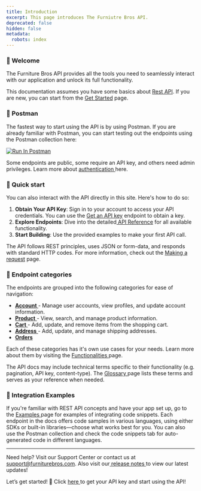 ```yaml
---
title: Introduction
excerpt: This page introduces The Furniutre Bros API.
deprecated: false
hidden: false
metadata:
  robots: index
---
```

### 👋 Welcome&#x20;

The Furniture Bros API provides all the tools you need to seamlessly interact with our application and unlock its full functionality.&#x20;

This documentation assumes you have some basics about [Rest API](). If you are new, you can start from the [Get Started]() page.&#x20;

### 🤖 Postman&#x20;

The fastest way to start using the API is by using Postman. If you are already familiar with Postman, you can start testing out the endpoints using the Postman collection here:

[![Run In Postman](https://run.pstmn.io/button.svg)](https://god.gw.postman.com/run-collection/40166625-6cbe30e8-5760-4132-9411-55a3fa300d77?action=collection%2Ffork&source=rip_markdown&collection-url=entityId%3D40166625-6cbe30e8-5760-4132-9411-55a3fa300d77%26entityType%3Dcollection%26workspaceId%3D7fcc6d1e-d254-4162-98bf-8e40f5113547)

Some endpoints are public, some require an API key, and others need admin privileges. Learn more about [authentication ]()here.

### 🏃 Quick start

You can also interact with the API directly in this site. Here's how to do so:

1. **Obtain Your API Key**: Sign in to your account to access your API credentials. You can use the [Get an API key](https://docs.thefurniturebros.com/api-endpoints/account#auth-login) endpoint to obtain a key.
2. **Explore Endpoints**: Dive into the detailed[ API Reference](https://docs.thefurniturebros.com/api-endpoints) for all available functionality.&#x20;
3. **Start Building**: Use the provided examples to make your first API call.

The API follows REST principles, uses JSON or form-data, and responds with standard HTTP codes. For more information, check out the [Making a request]() page.&#x20;

### 📁 Endpoint categories

The endpoints are grouped into the following categories for ease of navigation:

- [**Account** ](https://docs.thefurniturebros.com/api-endpoints/account)- Manage user accounts, view profiles, and update account information.
- [**Product** ](https://docs.thefurniturebros.com/api-endpoints/product)- View, search, and manage product information.
- [**Cart** ](https://docs.thefurniturebros.com/api-endpoints/cart)- Add, update, and remove items from the shopping cart.&#x20;
- [**Address** ](https://docs.thefurniturebros.com/api-endpoints/address)- Add, update, and manage shipping addresses.
- [**Orders**](https://docs.thefurniturebros.com/api-endpoints/orders)

Each of these categories has it's own use cases for your needs. Learn more about them by visiting the [Functionalities ]()page.&#x20;

The API docs may include technical terms specific to their functionality (e.g. pagination, API key, content-type). The [Glossary ]()page lists these terms and serves as your reference when needed.

### 🌾 Integration Examples

If you're familiar with REST API concepts and have your app set up, go to the [Examples ]()page for examples of integrating code snippets. Each endpoint in the docs offers code samples in various languages, using either SDKs or built-in libraries—choose what works best for you. You can also use the Postman collection and check the code snippets tab for auto-generated code in different languages.

---

Need help? Visit our Support Center or contact us at support@furniturebros.com. Also visit our[ release notes ](https://docs.thefurniturebros.com/introduction/release-notes)to view our latest updates!

Let’s get started! 🚀 Click [here ]()to get your API key and start using the API!
